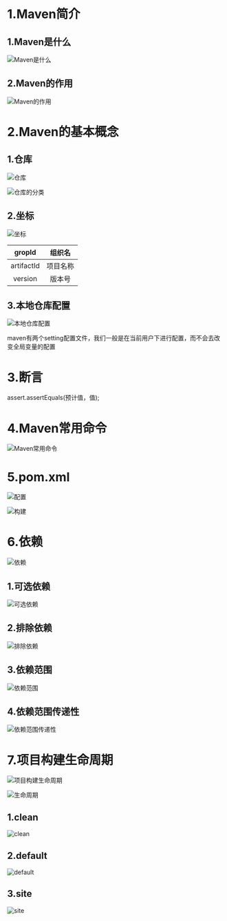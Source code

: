 # 1.Maven简介

## 1.Maven是什么

![Maven是什么](.\Mavenimg\Maven是什么.png)

## 2.Maven的作用

![Maven的作用](.\Mavenimg\Maven的作用.png)

# 2.Maven的基本概念

## 1.仓库

![仓库](.\Mavenimg\仓库.png)

![仓库的分类](.\Mavenimg\仓库的分类.png)

## 2.坐标

![坐标](.\Mavenimg\坐标.png)

|   gropId   |  组织名  |
| :--------: | :------: |
| artifactId | 项目名称 |
|  version   |  版本号  |

## 3.本地仓库配置

![本地仓库配置](.\Mavenimg\本地仓库配置.png)

maven有两个setting配置文件，我们一般是在当前用户下进行配置，而不会去改变全局变量的配置

# 3.断言

assert.assertEquals(预计值，值);

# 4.Maven常用命令

![Maven常用命令](.\Mavenimg\Maven常用命令.png)

# 5.pom.xml

![配置](.\Mavenimg\配置.png)

![构建](.\Mavenimg\构建.png)

# 6.依赖

![依赖](.\Mavenimg\依赖.png)

## 1.可选依赖

![可选依赖](.\Mavenimg\可选依赖.png)

## 2.排除依赖

![排除依赖](.\Mavenimg\排除依赖.png)

## 3.依赖范围

![依赖范围](.\Mavenimg\依赖范围.png)

## 4.依赖范围传递性

![依赖范围传递性](.\Mavenimg\依赖范围传递性.png)

# 7.项目构建生命周期

![项目构建生命周期](.\Mavenimg\项目构建生命周期.png)

![生命周期](.\Mavenimg\生命周期.png)

## 1.clean

![clean](.\Mavenimg\clean.png)

## 2.default

![default](.\Mavenimg\default.png)

## 3.site

![site](.\Mavenimg\site.png)

